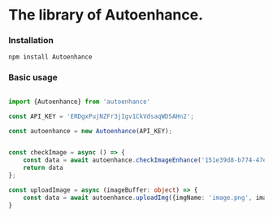 # The library of Autoenhance.

### Installation

```
npm install Autoenhance

```

### Basic usage

```typescript

import {Autoenhance} from 'autoenhance'

const API_KEY = 'ERDgxPujNZFr3jIgv1CkVdsaqWDSAHn2';

const autoenhance = new Autoenhance(API_KEY);


const checkImage = async () => {
    const data = await autoenhance.checkImageEnhance('151e39d8-b774-47e1-sdeq-ewqe12ewq');
    return data
};

const uploadImage = async (imageBuffer: object) => {
    const data = await autoenhance.uploadImg({imgName: 'image.png', imageBuffer})
}


```
